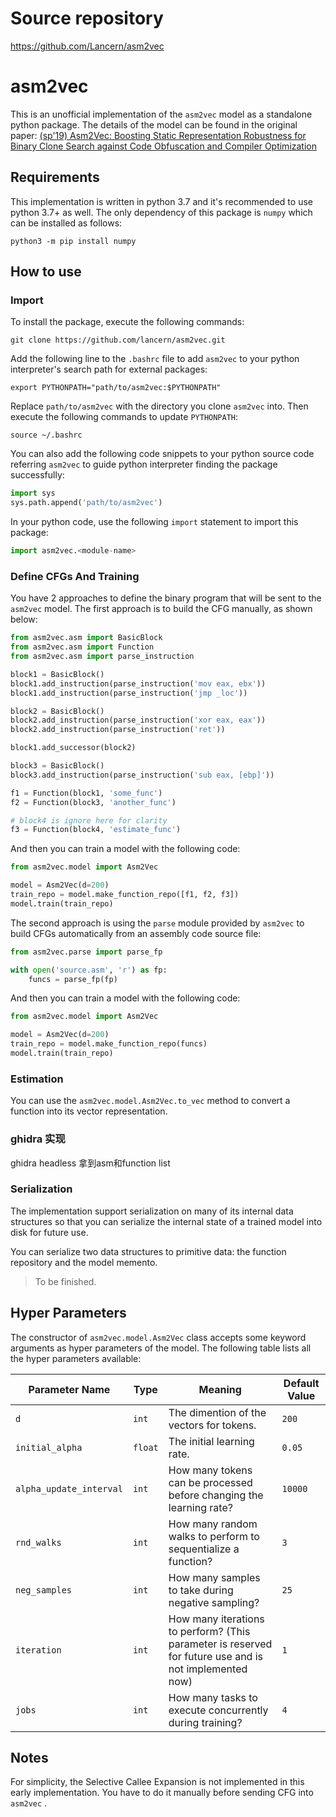 # Source repository
https://github.com/Lancern/asm2vec

# asm2vec

This is an unofficial implementation of the `asm2vec` model as a standalone python package. The details of the model can be found in the original paper: [(sp'19) Asm2Vec: Boosting Static Representation Robustness for Binary Clone Search against Code Obfuscation and Compiler Optimization](https://www.computer.org/csdl/proceedings-article/sp/2019/666000a038/19skfc3ZfKo)

## Requirements

This implementation is written in python 3.7 and it's recommended to use python 3.7+ as well. The only dependency of this package is `numpy` which can be installed as follows:

```shell
python3 -m pip install numpy
```

## How to use

### Import

To install the package, execute the following commands:

```shell
git clone https://github.com/lancern/asm2vec.git
```

Add the following line to the `.bashrc` file to add `asm2vec` to your python interpreter's search path for external packages:

```shell
export PYTHONPATH="path/to/asm2vec:$PYTHONPATH"
```

Replace `path/to/asm2vec` with the directory you clone `asm2vec` into. Then execute the following commands to update `PYTHONPATH`:

```shell
source ~/.bashrc
```

You can also add the following code snippets to your python source code referring `asm2vec` to guide python interpreter finding the package successfully:

```python
import sys
sys.path.append('path/to/asm2vec')
```

In your python code, use the following `import` statement to import this package:

```python
import asm2vec.<module-name>
```

### Define CFGs And Training

You have 2 approaches to define the binary program that will be sent to the `asm2vec` model. The first approach is to build the CFG manually, as shown below:

```python
from asm2vec.asm import BasicBlock
from asm2vec.asm import Function
from asm2vec.asm import parse_instruction

block1 = BasicBlock()
block1.add_instruction(parse_instruction('mov eax, ebx'))
block1.add_instruction(parse_instruction('jmp _loc'))

block2 = BasicBlock()
block2.add_instruction(parse_instruction('xor eax, eax'))
block2.add_instruction(parse_instruction('ret'))

block1.add_successor(block2)

block3 = BasicBlock()
block3.add_instruction(parse_instruction('sub eax, [ebp]'))

f1 = Function(block1, 'some_func')
f2 = Function(block3, 'another_func')

# block4 is ignore here for clarity
f3 = Function(block4, 'estimate_func')
```

And then you can train a model with the following code:

```python
from asm2vec.model import Asm2Vec

model = Asm2Vec(d=200)
train_repo = model.make_function_repo([f1, f2, f3])
model.train(train_repo)
```

The second approach is using the `parse` module provided by `asm2vec` to build CFGs automatically from an assembly code source file:

```python
from asm2vec.parse import parse_fp

with open('source.asm', 'r') as fp:
    funcs = parse_fp(fp)
```

And then you can train a model with the following code:

```python
from asm2vec.model import Asm2Vec

model = Asm2Vec(d=200)
train_repo = model.make_function_repo(funcs)
model.train(train_repo)
```

### Estimation

You can use the `asm2vec.model.Asm2Vec.to_vec` method to convert a function into its vector representation.

### ghidra 实现

ghidra headless 拿到asm和function list

### Serialization

The implementation support serialization on many of its internal data structures so that you can serialize the internal state of a trained model into disk for future use.

You can serialize two data structures to primitive data: the function repository and the model memento.

> To be finished.

## Hyper Parameters

The constructor of `asm2vec.model.Asm2Vec` class accepts some keyword arguments as hyper parameters of the model. The following table lists all the hyper parameters available:

| Parameter Name          | Type    | Meaning                                                                                                | Default Value |
| ----------------------- | ------- | ------------------------------------------------------------------------------------------------------ | ------------- |
| `d`                     | `int`   | The dimention of the vectors for tokens.                                                               | `200`         |
| `initial_alpha`         | `float` | The initial learning rate.                                                                             | `0.05`        |
| `alpha_update_interval` | `int`   | How many tokens can be processed before changing the learning rate?                                    | `10000`       |
| `rnd_walks`             | `int`   | How many random walks to perform to sequentialize a function?                                          | `3`           |
| `neg_samples`           | `int`   | How many samples to take during negative sampling?                                                     | `25`          |
| `iteration`             | `int`   | How many iterations to perform? (This parameter is reserved for future use and is not implemented now) | `1`           |
| `jobs`                  | `int`   | How many tasks to execute concurrently during training?                                                | `4`           |

## Notes

For simplicity, the Selective Callee Expansion is not implemented in this early implementation. You have to do it manually before sending CFG into `asm2vec` .
